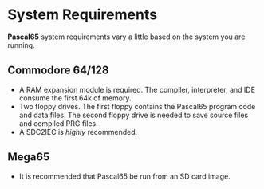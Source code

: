 # System Requirements

**Pascal65** system requirements vary a little based on the system you are running.

## Commodore 64/128

* A RAM expansion module is required.  The compiler, interpreter, and IDE consume the first 64k of memory.
* Two floppy drives.  The first floppy contains the Pascal65 program code and data files.  The second floppy drive is needed to save source files and compiled PRG files.
* A SDC2IEC is *highly* recommended.

## Mega65

* It is recommended that Pascal65 be run from an SD card image.
